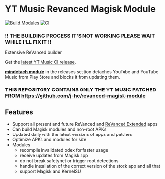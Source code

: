 # YT Music Revanced Magisk Module
[![Build Modules](https://github.com/HackerSinhos/yt-music-revanced-magisk-module/actions/workflows/build.yml/badge.svg)](https://github.com/HackerSinhos/yt-music-revanced-magisk-module/actions/workflows/build.yml)
[![CI](https://github.com/HackerSinhos/yt-music-revanced-magisk-module/actions/workflows/ci.yml/badge.svg)](https://github.com/HackerSinhos/yt-music-revanced-magisk-module/actions/workflows/ci.yml)

### !! THE BUILDING PROCESS IT'S NOT WORKING PLEASE WAIT WHILE I'LL FIX IT !!

Extensive ReVanced builder  

Get the [latest YT Music CI release](https://github.com/HackerSinhos/yt-music-revanced-magisk-module/releases).

[**mindetach module**](https://github.com/j-hc/mindetach-magisk) in the releases section detaches YouTube and YouTube Music from Play Store and blocks it from updating them.

### **THIS REPOSITORY CONTAINS ONLY THE YT MUSIC PATCHED FROM https://github.com/j-hc/revanced-magisk-module**

## Features
 * Support all present and future ReVanced and [ReVanced Extended](https://github.com/inotia00/revanced-patches) apps
 * Can build Magisk modules and non-root APKs
 * Updated daily with the latest versions of apps and patches
 * Optimize APKs and modules for size
 * Modules
     * recompile invalidated odex for faster usage
     * receive updates from Magisk app
     * do not break safetynet or trigger root detections
     * handle installation of the correct version of the stock app and all that
     * support Magisk and KernelSU
